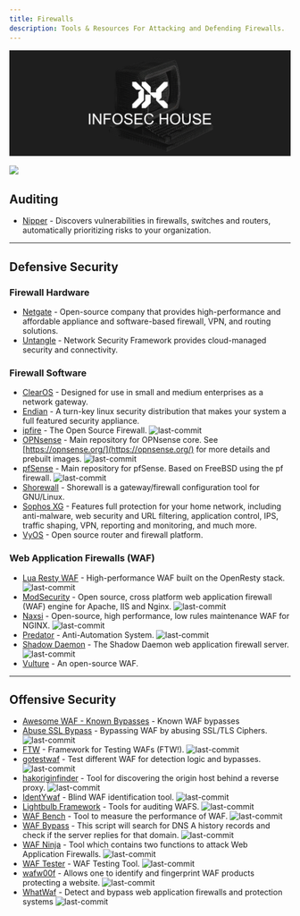```yaml
---
title: Firewalls
description: Tools & Resources For Attacking and Defending Firewalls.
---
```


![](/assets/headers/header-logo.png)

![](https://img.shields.io/badge/Tools%20%26%20Resources%20Available-30-757575?style=for-the-badge)

## Auditing

* [Nipper](https://www.titania.com/products/) - Discovers vulnerabilities in firewalls, switches and routers, automatically prioritizing risks to your organization.

---

## Defensive Security

### Firewall Hardware

* [Netgate](https://shop.netgate.com/) - Open-source company that provides high-performance and affordable appliance and software-based firewall, VPN, and routing solutions. 
* [Untangle](https://www.untangle.com/untangle-ng-firewall/appliances/) - Network Security Framework provides cloud-managed security and connectivity. 


### Firewall Software

* [ClearOS](https://github.com/pfsense/pfsense) - Designed for use in small and medium enterprises as a network gateway. 
* [Endian](https://sourceforge.net/projects/efw/) - A turn-key linux security distribution that makes your system a full featured security appliance. 
* [ipfire](https://github.com/ipfire/ipfire-2.x) - The Open Source Firewall. ![last-commit](https://img.shields.io/github/last-commit/ipfire/ipfire-2.x?style=flat)
* [OPNsense](https://github.com/opnsense/core) - Main repository for OPNsense core. See [https://opnsense.org/](https://opnsense.org/) for more details and prebuilt images. ![last-commit](https://img.shields.io/github/last-commit/opnsense/core?style=flat)
* [pfSense](https://github.com/pfsense/pfsense) - Main repository for pfSense. Based on FreeBSD using the pf firewall. ![last-commit](https://img.shields.io/github/last-commit/pfsense/pfsense?style=flat)
* [Shorewall](https://shorewall.org/) - Shorewall is a gateway/firewall configuration tool for GNU/Linux. 
* [Sophos XG](https://www.sophos.com/en-us/products/free-tools/sophos-xg-firewall-home-edition.aspx) - Features full protection for your home network, including anti-malware, web security and URL filtering, application control, IPS, traffic shaping, VPN, reporting and monitoring, and much more. 
* [VyOS](https://vyos.io/subscriptions/software/) - Open source router and firewall platform. 


### Web Application Firewalls (WAF)

* [Lua Resty WAF](https://github.com/p0pr0ck5/lua-resty-waf) - High-performance WAF built on the OpenResty stack. ![last-commit](https://img.shields.io/github/last-commit/p0pr0ck5/lua-resty-waf?style=flat)
* [ModSecurity](https://github.com/SpiderLabs/ModSecurity) - Open source, cross platform web application firewall (WAF) engine for Apache, IIS and Nginx. ![last-commit](https://img.shields.io/github/last-commit/SpiderLabs/ModSecurity?style=flat)
* [Naxsi](https://github.com/nbs-system/naxsi) - Open-source, high performance, low rules maintenance WAF for NGINX. ![last-commit](https://img.shields.io/github/last-commit/nbs-system/naxsi?style=flat)
* [Predator](https://github.com/s0md3v/Predator) - Anti-Automation System. ![last-commit](https://img.shields.io/github/last-commit/s0md3v/Predator?style=flat)
* [Shadow Daemon](https://github.com/zecure/shadowd) - The Shadow Daemon web application firewall server. ![last-commit](https://img.shields.io/github/last-commit/zecure/shadowd?style=flat)
* [Vulture](https://www.vultureproject.org/) - An open-source WAF. 

---

## Offensive Security

* [Awesome WAF - Known Bypasses](https://github.com/0xInfection/Awesome-WAF#known-bypasses) - Known WAF bypasses 
* [Abuse SSL Bypass](https://github.com/LandGrey/abuse-ssl-bypass-waf) - Bypassing WAF by abusing SSL/TLS Ciphers. ![last-commit](https://img.shields.io/github/last-commit/LandGrey/abuse-ssl-bypass-waf?style=flat)
* [FTW](https://github.com/coreruleset/ftw) - Framework for Testing WAFs (FTW!). ![last-commit](https://img.shields.io/github/last-commit/coreruleset/ftw?style=flat)
* [gotestwaf](https://github.com/wallarm/gotestwaf) - Test different WAF for detection logic and bypasses. ![last-commit](https://img.shields.io/github/last-commit/wallarm/gotestwaf?style=flat)
* [hakoriginfinder](https://github.com/hakluke/hakoriginfinder) - Tool for discovering the origin host behind a reverse proxy. ![last-commit](https://img.shields.io/github/last-commit/hakluke/hakoriginfinder?style=flat)
* [IdentYwaf](https://github.com/stamparm/identywaf) - Blind WAF identification tool. ![last-commit](https://img.shields.io/github/last-commit/stamparm/identywaf?style=flat)
* [Lightbulb Framework](https://github.com/lightbulb-framework/lightbulb-framework) - Tools for auditing WAFS. ![last-commit](https://img.shields.io/github/last-commit/lightbulb-framework/lightbulb-framework?style=flat)
* [WAF Bench](https://github.com/microsoft/wafbench) - Tool to measure the performance of WAF. ![last-commit](https://img.shields.io/github/last-commit/microsoft/wafbench?style=flat)
* [WAF Bypass](https://github.com/vincentcox/bypass-firewalls-by-DNS-history) - This script will search for DNS A history records and check if the server replies for that domain. ![last-commit](https://img.shields.io/github/last-commit/vincentcox/bypass-firewalls-by-DNS-history?style=flat)
* [WAF Ninja](https://github.com/khalilbijjou/wafninja) - Tool which contains two functions to attack Web Application Firewalls. ![last-commit](https://img.shields.io/github/last-commit/khalilbijjou/wafninja?style=flat)
* [WAF Tester](https://github.com/Raz0r/waftester) - WAF Testing Tool. ![last-commit](https://img.shields.io/github/last-commit/Raz0r/waftester?style=flat)
* [wafw00f](https://github.com/EnableSecurity/wafw00f) - Allows one to identify and fingerprint WAF products protecting a website. ![last-commit](https://img.shields.io/github/last-commit/EnableSecurity/wafw00f?style=flat)
* [WhatWaf](https://github.com/Ekultek/WhatWaf) - Detect and bypass web application firewalls and protection systems ![last-commit](https://img.shields.io/github/last-commit/Ekultek/WhatWaf?style=flat)